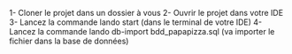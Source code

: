 1- Cloner le projet dans un dossier à vous
2- Ouvrir le projet dans votre IDE
3- Lancez la commande lando start (dans le terminal de votre IDE)
4- Lancez la commande lando db-import bdd_papapizza.sql (va importer le fichier dans la base de données)
